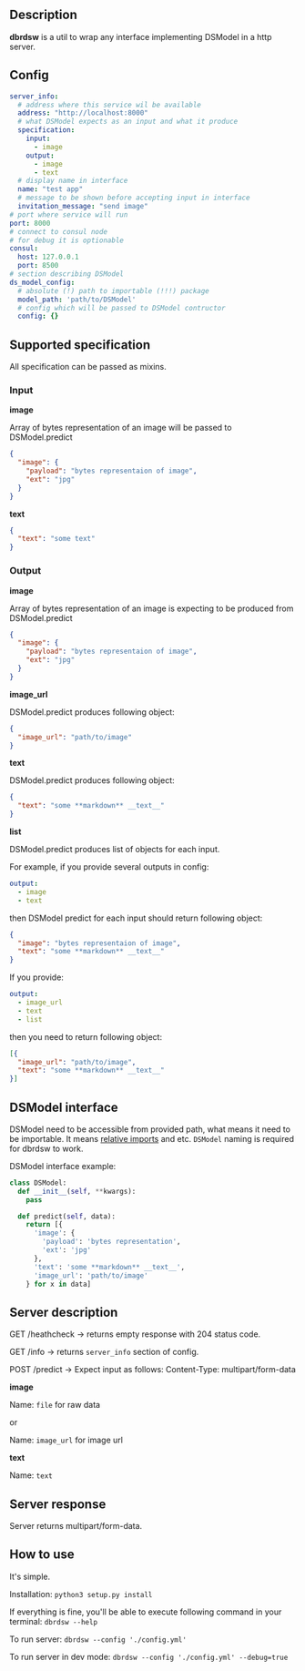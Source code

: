 ## Description
**dbrdsw** is a util to wrap any interface implementing DSModel in a http server.

## Config
```yaml
server_info:
  # address where this service wil be available
  address: "http://localhost:8000"
  # what DSModel expects as an input and what it produce
  specification:
    input:
      - image
    output:
      - image
      - text
  # display name in interface
  name: "test app"
  # message to be shown before accepting input in interface
  invitation_message: "send image"
# port where service will run
port: 8000
# connect to consul node
# for debug it is optionable
consul:
  host: 127.0.0.1
  port: 8500
# section describing DSModel
ds_model_config:
  # absolute (!) path to importable (!!!) package
  model_path: 'path/to/DSModel'
  # config which will be passed to DSModel contructor
  config: {}
```

## Supported specification
All specification can be passed as mixins.

### Input
**image**

Array of bytes representation of an image will be passed to DSModel.predict
```json
{
  "image": {
    "payload": "bytes representaion of image",
    "ext": "jpg"
  }
}
```

**text**
```json
{
  "text": "some text"
}
```

### Output
**image**

Array of bytes representation of an image is expecting to be produced from DSModel.predict
```json
{
  "image": {
    "payload": "bytes representaion of image",
    "ext": "jpg"
  }
}
```

**image_url**

DSModel.predict produces following object:
```json
{
  "image_url": "path/to/image"
}
```

**text**

DSModel.predict produces following object:
```json
{
  "text": "some **markdown** __text__"
}
```

**list**

DSModel.predict produces list of objects for each input.

For example, if you provide several outputs in config:
```yaml
output:
  - image
  - text
```
then DSModel predict for each input should return following object:
```json
{
  "image": "bytes representaion of image",
  "text": "some **markdown** __text__"
}
```

If you provide:
```yaml
output:
  - image_url
  - text
  - list
```
then you need to return following object:
```json
[{
  "image_url": "path/to/image",
  "text": "some **markdown** __text__"
}]
```

## DSModel interface
DSModel need to be accessible from provided path, what means it need to be importable.
It means [relative imports](https://docs.python.org/2.5/whatsnew/pep-328.html) and etc.
`DSModel` naming is required for dbrdsw to work.

DSModel interface example:
```python
class DSModel:
  def __init__(self, **kwargs):
    pass

  def predict(self, data):
    return [{
      'image': {
        'payload': 'bytes representation',
        'ext': 'jpg'
      },
      'text': 'some **markdown** __text__',
      'image_url': 'path/to/image'
    } for x in data]
```

## Server description
GET /heathcheck -> returns empty response with 204 status code.

GET /info -> returns `server_info` section of config.

POST /predict ->
Expect input as follows:
Content-Type: multipart/form-data

**image**

Name: `file` for raw data

or

Name: `image_url` for image url

**text**

Name: `text`

## Server response
Server returns multipart/form-data.

## How to use
It's simple.

Installation: `python3 setup.py install`

If everything is fine, you'll be able to execute following command in your terminal:
`dbrdsw --help`

To run server:
`dbrdsw --config './config.yml'`

To run server in dev mode:
`dbrdsw --config './config.yml' --debug=true`
